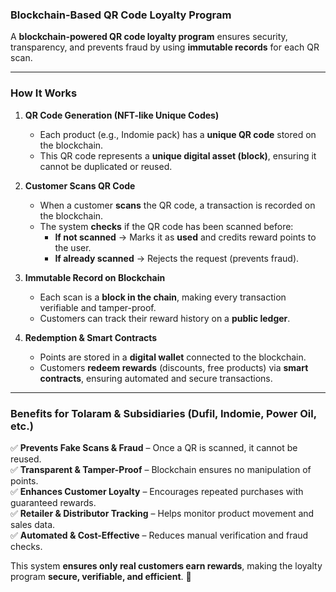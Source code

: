 ### **Blockchain-Based QR Code Loyalty Program**

A **blockchain-powered QR code loyalty program** ensures security, transparency, and prevents fraud by using **immutable records** for each QR scan.

----------

### **How It Works**

1.  **QR Code Generation (NFT-like Unique Codes)**
    
    -   Each product (e.g., Indomie pack) has a **unique QR code** stored on the blockchain.
    -   This QR code represents a **unique digital asset (block)**, ensuring it cannot be duplicated or reused.
2.  **Customer Scans QR Code**
    
    -   When a customer **scans** the QR code, a transaction is recorded on the blockchain.
    -   The system **checks** if the QR code has been scanned before:
        -   **If not scanned** → Marks it as **used** and credits reward points to the user.
        -   **If already scanned** → Rejects the request (prevents fraud).
3.  **Immutable Record on Blockchain**
    
    -   Each scan is a **block in the chain**, making every transaction verifiable and tamper-proof.
    -   Customers can track their reward history on a **public ledger**.
4.  **Redemption & Smart Contracts**
    
    -   Points are stored in a **digital wallet** connected to the blockchain.
    -   Customers **redeem rewards** (discounts, free products) via **smart contracts**, ensuring automated and secure transactions.

----------

### **Benefits for Tolaram & Subsidiaries (Dufil, Indomie, Power Oil, etc.)**

✅ **Prevents Fake Scans & Fraud** – Once a QR is scanned, it cannot be reused.  
✅ **Transparent & Tamper-Proof** – Blockchain ensures no manipulation of points.  
✅ **Enhances Customer Loyalty** – Encourages repeated purchases with guaranteed rewards.  
✅ **Retailer & Distributor Tracking** – Helps monitor product movement and sales data.  
✅ **Automated & Cost-Effective** – Reduces manual verification and fraud checks.

This system **ensures only real customers earn rewards**, making the loyalty program **secure, verifiable, and efficient**. 🚀